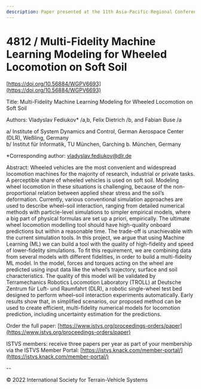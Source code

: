 ```yaml
---
description: Paper presented at the 11th Asia-Pacific Regional Conference of the ISTVS
---
```


# 4812 / Multi-Fidelity Machine Learning Modeling for Wheeled Locomotion on Soft Soil

[https://doi.org/10.56884/WGPV6693](https://doi.org/10.56884/WGPV6693)

Title: Multi-Fidelity Machine Learning Modeling for Wheeled Locomotion on Soft Soil

Authors: Vladyslav Fediukov\* /a,b, Felix Dietrich /b, and Fabian Buse /a

a/ Institute of System Dynamics and Control, German Aerospace Center (DLR), Weßling, Germany \
b/ Institut für Informatik, TU München, Garching b. München, Germany

\*Corresponding author: vladyslav.fediukov@dlr.de

Abstract: Wheeled vehicles are the most convenient and widespread locomotion machines for the majority of research, industrial or private tasks. A perceptible share of wheeled vehicles is used on soft soil. Modeling wheel locomotion in these situations is challenging, because of the non-proportional relation between applied shear stress and the soil’s deformation. Currently, various conventional simulation approaches are used to describe wheel–soil interaction, ranging from detailed numerical methods with particle-level simulations to simpler empirical models, where a big part of physical formulas are set up a priori, empirically. The ultimate wheel locomotion modelling tool should have high-quality onboard predictions but within a reasonable time. The trade-off is unachievable with the current simulation tools. In this project, we argue that using Machine Learning (ML) we can build a tool with the quality of high-fidelity and speed of lower-fidelity simulations. To fit this requirement, we are combining data from several models with different fidelities, in order to build a multi-fidelity ML model. In the model, forces and torques acting on the wheel are predicted using input data like the wheel’s trajectory, surface and soil characteristics. The quality of this model will be validated by Terramechanics Robotics Locomotion Laboratory (TROLL) at Deutsche Zentrum für Luft- und Raumfahrt (DLR), a robotic single-wheel test bed designed to perform wheel–soil interaction experiments automatically. Early results show that, in simplified scenarios, our proposed method can be used to create efficient, multi-fidelity numerical models for locomotion prediction, including uncertainty estimation for the predictions.

Order the full paper: [https://www.istvs.org/proceedings-orders/paper](https://www.istvs.org/proceedings-orders/paper)

ISTVS members: receive three papers per year as part of your membership via the ISTVS Member Portal: [https://istvs.knack.com/member-portal/](https://istvs.knack.com/member-portal/)

\--

© 2022 International Society for Terrain-Vehicle Systems
